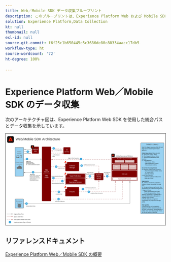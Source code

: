 ```yaml
---
title: Web／Mobile SDK データ収集ブループリント
description: このブループリントは、Experience Platform Web および Mobile SDK を使用したアーキテクチャと取り込みを示しています。
solution: Experience Platform,Data Collection
kt: null
thumbnail: null
exl-id: null
source-git-commit: f6f25c1b650445c5c3686de80c80334aacc17db5
workflow-type: ht
source-wordcount: '72'
ht-degree: 100%

---
```


# Experience Platform Web／Mobile SDK のデータ収集

次のアーキテクチャ図は、Experience Platform Web SDK を使用した統合パスとデータ収集を示しています。

<img src="assets/web_sdk_flow.svg" alt="Experience Platform Web および Mobile SDK を使用した実装の参照アーキテクチャ" style="border:1px solid #4a4a4a" />

## リファレンスドキュメント

[Experience Platform Web／Mobile SDK の概要](https://experienceleague.adobe.com/docs/experience-platform/edge/home.html?lang=ja)
